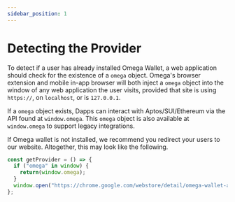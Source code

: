 ```yaml
---
sidebar_position: 1
---
```


# Detecting the Provider

To detect if a user has already installed Omega Wallet, a web application should check for the existence of a `omega` object. Omega's browser extension and mobile in-app browser will both inject a `omega` object into the window of any web application the user visits, provided that site is using `https://`, on `localhost`, or is `127.0.0.1`.

If a `omega` object exists, Dapps can interact with Aptos/SUI/Ethereum via the API found at `window.omega`. This `omega` object is also available at `window.omega` to support legacy integrations.

If Omega wallet is not installed, we recommend you redirect your users to our website. Altogether, this may look like the following.

```javascript
const getProvider = () => {
  if ("omega" in window) {
    return(window.omega);
  }
  window.open("https://chrome.google.com/webstore/detail/omega-wallet-aptos-sui-ev/mobgoaaconpcicgajnpclkelkmjigiak", "_blank");
};
```